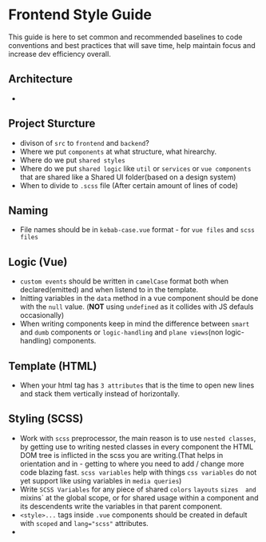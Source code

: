 # Frontend Style Guide
This guide is here to set common and recommended baselines to code conventions and best practices that will save time, help maintain focus and increase dev efficiency overall.

## Architecture
* 

## Project Sturcture
* divison of `src` to `frontend` and `backend`?
* Where we put `components` at what structure, what hirearchy.
* Where do we put `shared styles`
* Where do we put `shared logic` like `util` or `services` or `vue components` that are shared like a Shared UI folder(based on a design system)
* When to divide to `.scss` file (After certain amount of lines of code) 

## Naming
* File names should be in `kebab-case.vue` format - for `vue files` and `scss files`

## Logic (Vue)
* `custom events` should be written in `camelCase` format both when declared(emitted) and when listend to in the template.
* Initting variables in the `data` method in a vue component should be done with the `null` value. (**NOT** using `undefined` as it collides with JS defauls occasionally)
* When writing components keep in mind the difference between `smart` and `dumb` components or `logic-handling` and `plane views`(non logic-handling) components.

## Template (HTML)
* When your html tag has `3 attributes` that is the time to open new lines and stack them vertically instead of horizontally.

## Styling (SCSS)
* Work with `scss` preprocessor, the main reason is to use `nested classes`, by getting use to writing nested classes in every component the HTML DOM tree is inflicted in the scss you are writing.(That helps in orientation and in - getting to where you need to add / change more code blazing fast. `scss variables` help with things `css variables` do not yet support like using variables in `media queries`)
* Write `SCSS Variables` for any piece of shared `colors` `layouts` `sizes  and `mixins` at the global scope, or for shared
usage within a component and its descendents write the variables in that parent component.
* `<style>...` tags inside `.vue` components should be created in default with `scoped` and `lang="scss"` attributes.
* 
